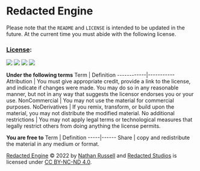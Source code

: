 # Redacted Engine

Please note that the `README` and `LICENSE` is intended to be updated in the future. At the current time you must abide with the following license.

### [License](http://creativecommons.org/licenses/by-nc-nd/4.0/?ref=chooser-v1):

![](https://creativecommons.org/images/chooser/chooser_cc.png) ![](https://creativecommons.org/images/chooser/chooser_by.png) ![](https://creativecommons.org/images/chooser/chooser_nc.png) ![](https://creativecommons.org/images/chooser/chooser_nd.png)

**Under the following terms**
   Term     | Definition
------------|-----------
Attribution | You must give appropriate credit, provide a link to the license, and indicate if changes were made. You may do so in any reasonable manner, but not in any way that suggests the licensor endorses you or your use.
NonCommercial | You may not use the material for commercial purposes. 
NoDerivatives | If you remix, transform, or build upon the material, you may not distribute the modified material. 
No additional restrictions | You may not apply legal terms or technological measures that legally restrict others from doing anything the license permits. 

**You are free to**
Term | Definition
-----|------
Share | copy and redistribute the material in any medium or format.

[Redacted Engine](https://example.com/) © 2022 by [Nathan Russell](https://example.com/) and [Redacted Studios](https://example.com/) is licensed under [CC BY-NC-ND 4.0](http://creativecommons.org/licenses/by-nc-nd/4.0/?ref=chooser-v1).